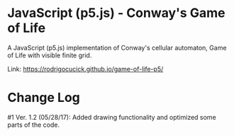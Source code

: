 # JavaScript (p5.js) - Conway's Game of Life

A JavaScript (p5.js) implementation of Conway's cellular automaton, Game of Life with visible finite grid.

Link: https://rodrigocucick.github.io/game-of-life-p5/

# Change Log

#1 Ver. 1.2 (05/28/17): Added drawing functionality and optimized some parts of the code.
